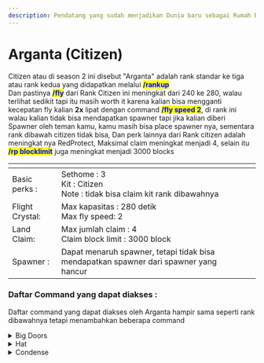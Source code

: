 ```yaml
---
description: Pendatang yang sudah menjadikan Dunia baru sebagai Rumah Barunya
---
```


# Arganta (Citizen)

Citizen atau di season 2 ini disebut "Arganta" adalah rank standar ke tiga atau rank kedua yang didapatkan melalui <mark style="color:blue;">**/rankup**</mark>\
Dan pastinya <mark style="color:blue;">**/fly**</mark> dari Rank Citizen ini meningkat dari 240 ke 280, walau terlihat sedikit tapi itu masih worth it karena kalian bisa mengganti kecepatan fly kalian **2x** lipat dengan command <mark style="color:blue;">**/fly speed 2**</mark>, di rank ini walau kalian tidak bisa mendapatkan spawner tapi jika kalian diberi Spawner oleh teman kamu, kamu masih bisa place spawner nya, sementara rank dibawah citizen tidak bisa, Dan perk lainnya dari Rank citizen adalah meningkat nya RedProtect, Maksimal claim meningkat menjadi 4, selain itu <mark style="color:blue;">**/rp blocklimit**</mark> juga meningkat menjadi 3000 blocks

<table data-view="cards"><thead><tr><th></th><th></th><th></th></tr></thead><tbody><tr><td>Basic perks : </td><td>Sethome : 3<br>Kit : Citizen<br>Note : tidak bisa claim kit rank dibawahnya</td><td></td></tr><tr><td>Flight Crystal:</td><td>Max kapasitas : 280 detik<br>Max fly speed: 2</td><td></td></tr><tr><td>Land Claim: </td><td>Max jumlah claim : 4<br>Claim block limit : 3000 block</td><td></td></tr><tr><td>Spawner :</td><td>Dapat menaruh spawner, tetapi tidak bisa mendapatkan spawner dari spawner yang hancur</td><td></td></tr></tbody></table>

### Daftar Command yang dapat diakses :

Daftar command yang dapat diakses oleh Arganta hampir sama seperti rank dibawahnya tetapi menambahkan beberapa command

<details>

<summary>Big Doors</summary>

"bisa membuat blockdoors: /NewDoor \
bisa membuat blockdoors jenis sliding doors : /NewSlidingDoor \
cek info pintu : /DoorInfo \
menu utama : /BDM \
Dapat mengunci blockdoors \
Toggle notifikasi pintu : /setnotification \
Cancel pemnbuatan bigdoors : /bdcancel \
inspeksi powerblock : /InspectPowerBlockLoc \
Ubah lokasi powerblock : /ChangePowerBlockLoc max punya 1 bigdoor

/BDM /OpenDoor, /CloseDoor, /ToggleDoor /BigDoors AddOwner /BigDoors RemoveOwner /DelDoor /DoorInfo /setnotification \<doorName || doorUID> \<true || false> /NewSlidingDoor /NewDoor \[-pc || -db || -bd] /ChangePowerBlockLoc \<doorName || doorUID> /InspectPowerBlockLoc"

</details>

<details>

<summary>Hat</summary>

padatkan item menjadi bentuk block gunakan item yang di pegang di slot armor helmet : /hat

</details>

<details>

<summary>Condense</summary>

Bisa menggunakan format dan warna di sign : /condense

</details>
